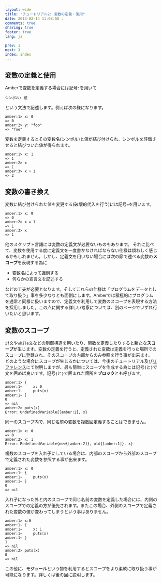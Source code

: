 ```yaml
---
layout: wide
title: "チュートリアル2: 変数の定義・使用"
date: 2013-02-14 11:08:58 .
comments: true
sharing: true
footer: true
lang: ja

prev: 1
next: 3
index: index
---
```


## 変数の定義と使用

Amberで変数を定義する場合には記号`:`を用いて
    
    シンボル: 値

という文法で記述します。例えば次の様になります。

    amber:1> x: 0
    => 0
    amber:2> y: "foo"
    => "foo"

変数を定義するとその変数名(シンボル)と値が結び付けられ、シンボルを評価させると結びついた値が得られます。

    amber:1> x: 1
    => 1
    amber:2> x
    => 1
    amber:3> x + 1
    => 2

## 変数の書き換え

変数に結び付けられた値を変更する(破壊的代入を行う)には記号`=`を用います。

    amber:1> x: 0
    => 0
    amber:2> x = 1
    => 1
    amber:3> x
    => 1

他のスクリプト言語には変数の定義文が必要ないものもあります。
それに比べて、変数を使用する度に定義文を一度書かなければならない仕様は煩わしく感じるかもしれません。しかし、定義文を用いない場合には次の節で述べる変数の**スコープ**を表現する為に

* 変数名によって識別する
* 何らかの宣言文を記述する

などの工夫が必要となります。そしてこれらの仕様は「プログラムをデータとして取り扱う」事を多少なりとも面倒にします。Amberでは積極的にプログラムを通常と同様に扱いますので、定義文を利用して変数のスコープを表現する方法を採用しました。この点に関する詳しい考察については、別のページでいずれ行いたいと思います。

## 変数のスコープ

`if`文や`while`文などの制御構造を用いたり、関数を定義したりすると新たな**スコープ**が生じます。変数の定義を行うと、定義された変数は定義を行った場所でのスコープに登録され、そのスコープの内部からのみ参照を行う事が出来ます。
どのような場合にスコープが生じるかについては、今後のチュートリアル及び[リファレンス](/ja/reference/index.html)にて説明しますが、最も簡単にスコープを作成する為には記号`{`と`}`で文を囲めば良いです。記号`{`と`}`で囲まれた箇所を**ブロック**とも呼びます。　

    amber:1> {
    amber:1~     x: 0
    amber:1~     puts(x)
    amber:1~ }
    0
    => nil
    amber:2> puts(x)
    Error: UndefinedVariable{[amber:2], x}

同一のスコープ内で、同じ名前の変数を複数回定義することはできません。

    amber:1> x: 0
    => 0
    amber:2> x: 1
    Error: RedefinedVariable{new{[amber:2]}, old{[amber:1]}, x}
    
複数のスコープを入れ子にしている場合は、内部のスコープから外部のスコープで定義された変数を参照する事が出来ます。

    amber:1> x: 0
    amber:1~ {
    amber:1~     puts(x)
    amber:1~ }
    0
    => nil

入れ子になった外と内のスコープで同じ名前の変数を定義した場合には、内側のスコープでの定義の方が優先されます。またこの場合、外側のスコープで定義された変数の値が変わってしまうという事はありません。

    amber:1> x:0
    amber:1~ {
    amber:1~     x: 1
    amber:1~     puts(x)
    amber:1~ }
    1
    => nil
    amber:2> puts(x)
    0
    => nil

この他に、**モジュール**という物を利用するとスコープをより柔軟に取り扱う事が可能になります。詳しくは後の回に説明します。

